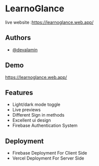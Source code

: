 
# LearnoGlance 
live website :https://learnoglance.web.app/




## Authors

- [@devalamin](https://github.com/devalamin)




## Demo

https://learnoglance.web.app/



## Features

- Light/dark mode toggle
- Live previews
- Different Sign in methods
- Excellent ui design
- Firebase Authentication System



## Deployment



- Firebase Deployment For Client Side
- Vercel Deployment For Server Side


